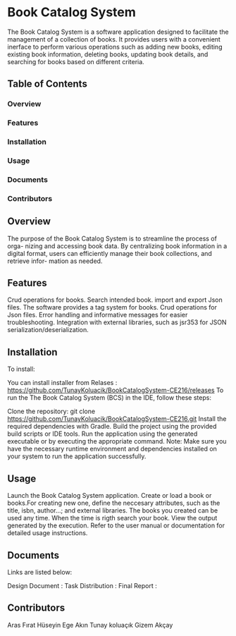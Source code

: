 # Book Catalog System
The Book Catalog System is a software application designed to facilitate the management of a collection of books. It provides users with a convenient  inerface to perform various operations such as adding new books, editing existing book information, deleting books, updating book details, and searching for books based on different criteria.

 
## Table of Contents
### Overview
### Features
### Installation
### Usage
### Documents
### Contributors

## Overview
The purpose of the Book Catalog System is to streamline the process of orga-
nizing and accessing book data. By centralizing book information in a digital
format, users can efficiently manage their book collections, and retrieve infor-
mation as needed.

## Features
Crud operations for books.
Search intended book.
import and export Json files.
The software provides a tag system for books.
Crud operations for Json files.
Error handling and informative messages for easier troubleshooting.
Integration with external libraries, such as jsr353 for JSON serialization/deserialization.

## Installation
To install:

You can install installer from Relases : https://github.com/TunayKoluacik/BookCatalogSystem-CE216/releases
To run the The Book Catalog System (BCS) in the IDE, follow these steps:

Clone the repository: git clone https://github.com/TunayKoluacik/BookCatalogSystem-CE216.git
Install the required dependencies with Gradle.
Build the project using the provided build scripts or IDE tools.
Run the application using the generated executable or by executing the appropriate command.
Note: Make sure you have the necessary runtime environment and dependencies installed on your system to run the application successfully.

## Usage
Launch the Book Catalog System application.
Create or load a book or books.For creating new one, define the neccesary attributes, such as the title, isbn, author...; and external libraries.
The books you created can be used any time.
When the time is rigth search your book.
View the output generated by the execution.
Refer to the user manual or documentation for detailed usage instructions.

## Documents
Links are listed below:

Design Document : 
Task Distribution : 
Final Report : 

## Contributors
Aras Fırat 
Hüseyin Ege Akın
Tunay koluaçık
Gizem Akçay



